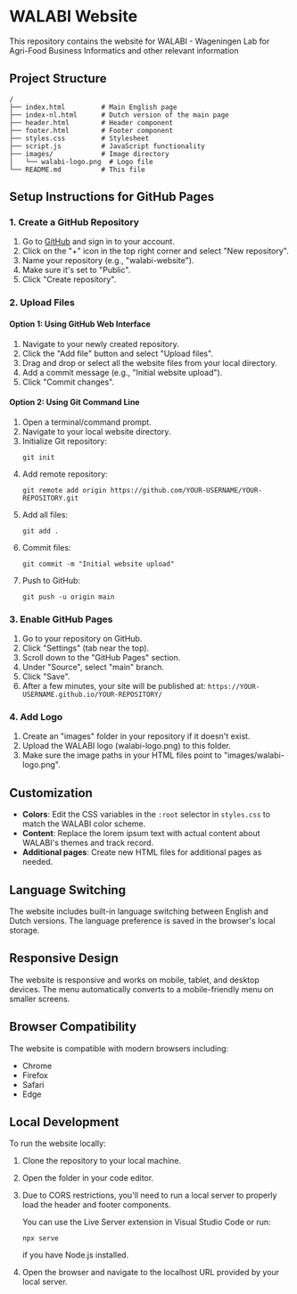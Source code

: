 # WALABI Website

This repository contains the website for WALABI - Wageningen Lab for Agri-Food Business Informatics and other relevant information

## Project Structure

```
/
├── index.html         # Main English page
├── index-nl.html      # Dutch version of the main page
├── header.html        # Header component
├── footer.html        # Footer component
├── styles.css         # Stylesheet
├── script.js          # JavaScript functionality
├── images/            # Image directory
│   └── walabi-logo.png  # Logo file
└── README.md          # This file
```

## Setup Instructions for GitHub Pages

### 1. Create a GitHub Repository

1. Go to [GitHub](https://github.com) and sign in to your account.
2. Click on the "+" icon in the top right corner and select "New repository".
3. Name your repository (e.g., "walabi-website").
4. Make sure it's set to "Public".
5. Click "Create repository".

### 2. Upload Files

#### Option 1: Using GitHub Web Interface

1. Navigate to your newly created repository.
2. Click the "Add file" button and select "Upload files".
3. Drag and drop or select all the website files from your local directory.
4. Add a commit message (e.g., "Initial website upload").
5. Click "Commit changes".

#### Option 2: Using Git Command Line

1. Open a terminal/command prompt.
2. Navigate to your local website directory.
3. Initialize Git repository:
   ```
   git init
   ```
4. Add remote repository:
   ```
   git remote add origin https://github.com/YOUR-USERNAME/YOUR-REPOSITORY.git
   ```
5. Add all files:
   ```
   git add .
   ```
6. Commit files:
   ```
   git commit -m "Initial website upload"
   ```
7. Push to GitHub:
   ```
   git push -u origin main
   ```

### 3. Enable GitHub Pages

1. Go to your repository on GitHub.
2. Click "Settings" (tab near the top).
3. Scroll down to the "GitHub Pages" section.
4. Under "Source", select "main" branch.
5. Click "Save".
6. After a few minutes, your site will be published at: `https://YOUR-USERNAME.github.io/YOUR-REPOSITORY/`

### 4. Add Logo

1. Create an "images" folder in your repository if it doesn't exist.
2. Upload the WALABI logo (walabi-logo.png) to this folder.
3. Make sure the image paths in your HTML files point to "images/walabi-logo.png".

## Customization

- **Colors**: Edit the CSS variables in the `:root` selector in `styles.css` to match the WALABI color scheme.
- **Content**: Replace the lorem ipsum text with actual content about WALABI's themes and track record.
- **Additional pages**: Create new HTML files for additional pages as needed.

## Language Switching

The website includes built-in language switching between English and Dutch versions. The language preference is saved in the browser's local storage.

## Responsive Design

The website is responsive and works on mobile, tablet, and desktop devices. The menu automatically converts to a mobile-friendly menu on smaller screens.

## Browser Compatibility

The website is compatible with modern browsers including:
- Chrome
- Firefox
- Safari
- Edge

## Local Development

To run the website locally:

1. Clone the repository to your local machine.
2. Open the folder in your code editor.
3. Due to CORS restrictions, you'll need to run a local server to properly load the header and footer components.
   
   You can use the Live Server extension in Visual Studio Code or run:
   ```
   npx serve
   ```
   if you have Node.js installed.

4. Open the browser and navigate to the localhost URL provided by your local server.
